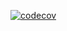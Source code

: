 [![codecov](https://codecov.io/gh/roschel/dscatalog-bootcamp/branch/main/graph/badge.svg?token=59DK8IBJTA)](https://codecov.io/gh/roschel/dscatalog-bootcamp)